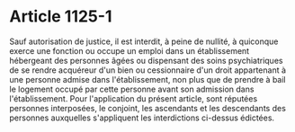 # Article 1125-1

Sauf autorisation de justice, il est interdit, à peine de nullité, à quiconque exerce une fonction ou occupe un emploi dans un établissement hébergeant des personnes âgées ou dispensant des soins psychiatriques de se rendre acquéreur d'un bien ou cessionnaire d'un droit appartenant à une personne admise dans l'établissement, non plus que de prendre à bail le logement occupé par cette personne avant son admission dans l'établissement.   Pour l'application du présent article, sont réputées personnes interposées, le conjoint, les ascendants et les descendants des personnes auxquelles s'appliquent les interdictions ci-dessus édictées.